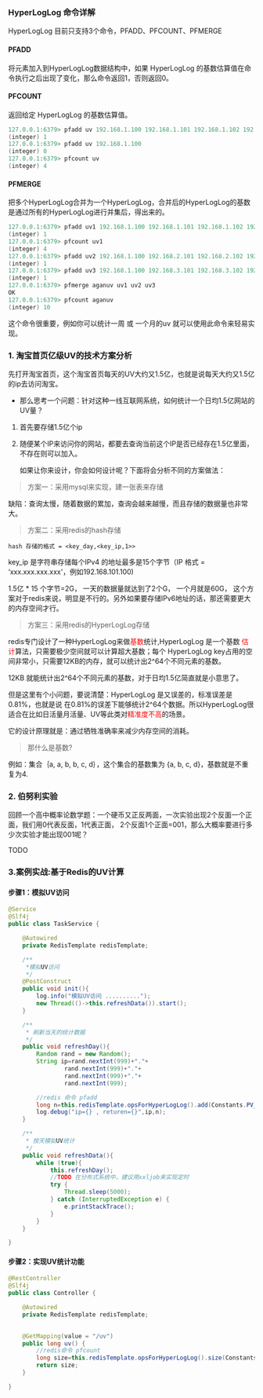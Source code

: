 ### HyperLogLog 命令详解

HyperLogLog 目前只支持3个命令，PFADD、PFCOUNT、PFMERGE

#### PFADD

将元素加入到HyperLogLog数据结构中，如果 HyperLogLog 的基数估算值在命令执行之后出现了变化，那么命令返回1，否则返回0。

#### PFCOUNT

返回给定 HyperLogLog 的基数估算值。

```powershell
127.0.0.1:6379> pfadd uv 192.168.1.100 192.168.1.101 192.168.1.102 192.168.1.103
(integer) 1
127.0.0.1:6379> pfadd uv 192.168.1.100
(integer) 0
127.0.0.1:6379> pfcount uv
(integer) 4
```

#### PFMERGE

把多个HyperLogLog合并为一个HyperLogLog，合并后的HyperLogLog的基数是通过所有的HyperLogLog进行并集后，得出来的。

```powershell
127.0.0.1:6379> pfadd uv1 192.168.1.100 192.168.1.101 192.168.1.102 192.168.1.103
(integer) 1
127.0.0.1:6379> pfcount uv1
(integer) 4
127.0.0.1:6379> pfadd uv2 192.168.1.100 192.168.2.101 192.168.2.102 192.168.2.103
(integer) 1
127.0.0.1:6379> pfadd uv3 192.168.1.100 192.168.3.101 192.168.3.102 192.168.3.103
(integer) 1
127.0.0.1:6379> pfmerge aganuv uv1 uv2 uv3
OK
127.0.0.1:6379> pfcount aganuv
(integer) 10
```

这个命令很重要，例如你可以统计一周 或 一个月的uv 就可以使用此命令来轻易实现。

### 1. 淘宝首页亿级UV的技术方案分析

先打开淘宝首页，这个淘宝首页每天的UV大约又1.5亿，也就是说每天大约又1.5亿的ip去访问淘宝。

* 那么思考一个问题：针对这种一线互联网系统，如何统计一个日均1.5亿网站的UV量？

1. 首先要存储1.5亿个ip

2. 随便某个IP来访问你的网站，都要去查询当前这个IP是否已经存在1.5亿里面，不存在则可以加入。

   如果让你来设计，你会如何设计呢？下面将会分析不同的方案做法：

> 方案一：采用mysql来实现，建一张表来存储

缺陷：查询太慢，随着数据的累加，查询会越来越慢，而且存储的数据量也非常大。

> 方案二：采用redis的hash存储

`hash 存储的格式 = <key_day,<key_ip,1>>`

key_ip 是字符串存储每个IPv4 的地址最多是15个字节（IP 格式 = ‘xxx.xxx.xxx.xxx'，例如192.168.101.100)

1.5亿 * 15 个字节=2G， 一天的数据量就达到了2个G， 一个月就是60G， 这个方案对于redis来说，明显是不行的。另外如果要存储IPv6地址的话，那还需要更大的内存空间才行。

> 方案三：采用redis的HyperLogLog存储

redis专门设计了一种HyperLogLog来做<font face="黑体" color=red>基数</font>统计,HyperLogLog 是一个基数 <font face="黑体" color=red>估计</font>算法，只需要极少空间就可以计算超大基数；每个 HyperLogLog key占用的空间非常小，只需要12KB的内存，就可以统计出2^64个不同元素的基数。

12KB 就能统计出2^64个不同元素的基数，对于日均1.5亿简直就是小意思了。

但是这里有个小问题，要说清楚：HyperLogLog 是又误差的，标准误差是0.81%，也就是说 在0.81%的误差下能够统计2^64个数据。所以HyperLogLog很适合在比如日活量月活量、UV等此类对<font face="黑体" color="red">精准度不高</font>的场景。

它的设计原理就是：通过牺牲准确率来减少内存空间的消耗。

> 那什么是基数?

例如：集合｛a, a, b, b, c, d｝，这个集合的基数集为 {a, b, c, d}，基数就是不重复为4.

### 2. 伯努利实验

回顾一个高中概率论数学题：一个硬币又正反两面，一次实验出现2个反面一个正面，我们用0代表反面，1代表正面， 2个反面1个正面=001，那么大概率要进行多少次实验才能出现001呢？

TODO 

### 3.案例实战:基于Redis的UV计算

#### 步骤1：模拟UV访问

```java
@Service
@Slf4j
public class TaskService {

    @Autowired
    private RedisTemplate redisTemplate;

    /**
     *模拟UV访问
     */
    @PostConstruct
    public void init(){
        log.info("模拟UV访问 ..........");
        new Thread(()->this.refreshData()).start();
    }

    /**
     * 刷新当天的统计数据
     */
    public void refreshDay(){
        Random rand = new Random();
        String ip=rand.nextInt(999)+"."+
                rand.nextInt(999)+"."+
                rand.nextInt(999)+"."+
                rand.nextInt(999);

        //redis 命令 pfadd
        long n=this.redisTemplate.opsForHyperLogLog().add(Constants.PV_KEY,ip);
        log.debug("ip={} , returen={}",ip,n);
    }

    /**
     * 按天模拟UV统计
     */
    public void refreshData(){
        while (true){
            this.refreshDay();
            //TODO 在分布式系统中，建议用xxljob来实现定时
            try {
                Thread.sleep(5000);
            } catch (InterruptedException e) {
                e.printStackTrace();
            }
        }
    }

}
```

#### 步骤2：实现UV统计功能

```java
@RestController
@Slf4j
public class Controller {

    @Autowired
    private RedisTemplate redisTemplate;
    

    @GetMapping(value = "/uv")
    public long uv() {
        //redis命令 pfcount
        long size=this.redisTemplate.opsForHyperLogLog().size(Constants.PV_KEY);
        return size;
    }

}
```

